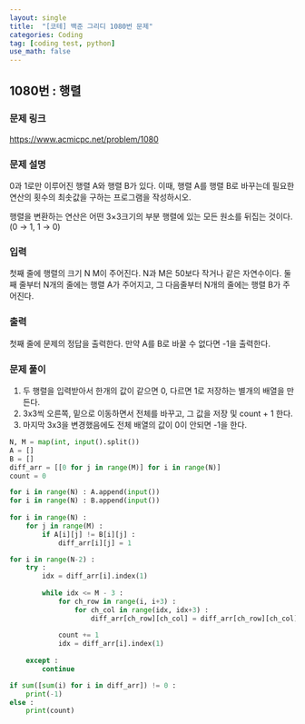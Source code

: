 ```yaml
---
layout: single
title:  "[코테] 백준 그리디 1080번 문제"
categories: Coding
tag: [coding test, python]
use_math: false
---
```


## 1080번 : 행렬
### 문제 링크
<https://www.acmicpc.net/problem/1080>

### 문제 설명
0과 1로만 이루어진 행렬 A와 행렬 B가 있다. 이때, 행렬 A를 행렬 B로 바꾸는데 필요한 연산의 횟수의 최솟값을 구하는 프로그램을 작성하시오.

행렬을 변환하는 연산은 어떤 3×3크기의 부분 행렬에 있는 모든 원소를 뒤집는 것이다. (0 → 1, 1 → 0)

### 입력
첫째 줄에 행렬의 크기 N M이 주어진다. N과 M은 50보다 작거나 같은 자연수이다. 둘째 줄부터 N개의 줄에는 행렬 A가 주어지고, 그 다음줄부터 N개의 줄에는 행렬 B가 주어진다.

### 출력
첫째 줄에 문제의 정답을 출력한다. 만약 A를 B로 바꿀 수 없다면 -1을 출력한다.

### 문제 풀이
1. 두 행렬을 입력받아서 한개의 값이 같으면 0, 다르면 1로 저장하는 별개의 배열을 만든다.
2. 3x3씩 오른쪽, 밑으로 이동하면서 전체를 바꾸고, 그 값을 저장 및 count + 1 한다.
3. 마지막 3x3을 변경했음에도 전체 배열의 값이 0이 안되면 -1을 한다.


```python
N, M = map(int, input().split())
A = []
B = []
diff_arr = [[0 for j in range(M)] for i in range(N)]
count = 0

for i in range(N) : A.append(input())
for i in range(N) : B.append(input())
    
for i in range(N) :
    for j in range(M) :
        if A[i][j] != B[i][j] :
            diff_arr[i][j] = 1

for i in range(N-2) :
    try :
        idx = diff_arr[i].index(1)
        
        while idx <= M - 3 : 
            for ch_row in range(i, i+3) :
                for ch_col in range(idx, idx+3) :
                    diff_arr[ch_row][ch_col] = diff_arr[ch_row][ch_col] ^ 1
        
            count += 1
            idx = diff_arr[i].index(1)
        
    except : 
        continue

if sum([sum(i) for i in diff_arr]) != 0 : 
    print(-1)
else :
    print(count)
```
